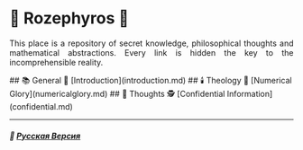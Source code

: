 # 🌹 Rozephyros 🌹
<p align="justify">This place is a repository of secret knowledge, philosophical thoughts and mathematical abstractions. Every link is hidden the key to the incomprehensible reality.</p>
## 📚 General
🥀 [Introduction](introduction.md)
## 🕯️ Theology
🧮 [Numerical Glory](numericalglory.md)
## 💭 Thoughts
🕵️ [Confidential Information](confidential.md)

***

##### 🌻 [Русская Версия](index-2.md)




